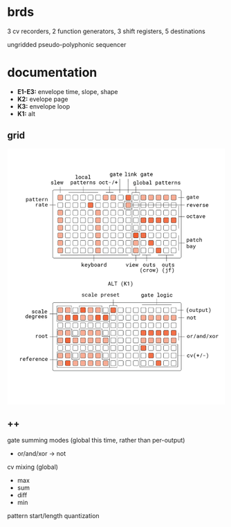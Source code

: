 # brds

3 cv recorders, 2 function generators, 3 shift registers, 5 destinations

ungridded pseudo-polyphonic sequencer

# documentation

- **E1-E3:** envelope time, slope, shape
- **K2:** evelope page
- **K3:** envelope loop
- **K1:** alt

## grid

![brds grid docs](doc/brds.png)

## ++

gate summing modes (global this time, rather than per-output)
  - or/and/xor -> not

cv mixing (global)
  - max
  - sum
  - diff
  - min

pattern start/length quantization
